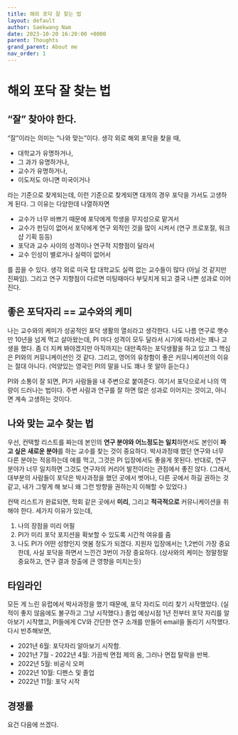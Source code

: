 ```yaml
---
title: 해외 포닥 잘 찾는 법
layout: default
author: Saekwang Nam
date: 2023-10-20 16:20:00 +0000
parent: Thoughts
grand_parent: About me
nav_order: 1
---
```


# 해외 포닥 잘 찾는 법

## “잘” 찾아야 한다.
“잘”이라는 의미는 “나와 맞는”이다. 생각 외로 해외 포닥을 찾을 때,
* 대학교가 유명하거나,
* 그 과가 유명하거나,
* 교수가 유명하거나,
* 이도저도 아니면 미국이거나

라는 기준으로 찾게되는데, 이런 기준으로 찾게되면 대개의 경우 포닥을 가서도 고생하게 된다. 그 이유는 다양한데 나열하자면
* 교수가 너무 바쁘기 때문에 포닥에게 학생을 무지성으로 맡겨서
* 교수가 펀딩이 없어서 포닥에게 연구 외적인 것을 많이 시켜서 (연구 프로포절, 워크샵 기획 등등)
* 포닥과 교수 사이의 성격이나 연구적 지향점이 달라서
* 교수 인성이 별로거나 실력이 없어서

를 꼽을 수 있다. 생각 외로 미국 탑 대학교도 실력 없는 교수들이 많다 (아닐 것 같지만 진짜임). 그리고 연구 지향점이 다르면 미팅때마다 부딪치게 되고 결국 나쁜 성과로 이어진다.

## 좋은 포닥자리 == 교수와의 케미
나는 교수와의 케미가 성공적인 포닥 생활의 열쇠라고 생각한다. 나도 나름 연구로 햇수만 10년을 넘게 먹고 살아왔는데, PI 마다 성격이 모두 달라서 시기에 따라서는 꽤나 고생을 했다. 좀 더 지켜 봐야겠지만 아직까지는 대만족하는 포닥생활을 하고 있고 그 핵심은 PI와의 커뮤니케이션인 것 같다. 그리고, 영어의 유창함이 좋은 커뮤니케이션의 이유는 절대 아니다. (억양있는 영국인 PI의 말을 나도 꽤나 못 알아 듣는다.) 

PI와 소통이 잘 되면, PI가 사람들을 내 주변으로 붙여준다. 여기서 포닥으로서 나의 역량이 드러나는 법이다. 주변 사람과 연구를 잘 하면 많은 성과로 이어지는 것이고, 아니면 계속 고생하는 것이다.

## 나와 맞는 교수 찾는 법
우선, 컨택할 리스트를 짜는데 본인의 **연구 분야와 어느정도는 일치**하면서도 본인이 **파고 싶은 새로운 분야**를 하는 교수를 찾는 것이 중요하다. 박사과정때 했던 연구와 너무 다른 분야는 적응하는데 애를 먹고, 그것은 PI 입장에서도 좋을게 못된다. 반대로, 연구 분야가 너무 일치하면 그것도 연구자의 커리어 발전이라는 관점에서 좋진 않다. (그래서, 대부분의 사람들이 포닥은 박사과정을 했던 곳에서 벗어나, 다른 곳에서 하길 권하는 것 같고, 내가 그렇게 해 보니 왜 그런 방향을 권하는지 이해할 수 있었다.)

컨택 리스트가 완료되면, 학회 같은 곳에서 **미리**, 그리고 **적극적으로** 커뮤니케이션을 취해야 한다. 세가지 이유가 있는데,
1. 나의 장점을 미리 어필
2. PI가 미리 포닥 포지션을 확보할 수 있도록 시간적 여유를 줌
3. 나도 PI가 어떤 성향인지 엿봄
정도가 되겠다. 지원자 입장에서는 1,2번이 가장 중요한데, 사실 포닥을 하면서 느낀건 3번이 가장 중요하다. (상사와의 케미는 정말정말 중요하고, 연구 결과 창출에 큰 영향을 미치는듯)

## 타임라인
모든 게 느린 유럽에서 박사과정을 했기 때문에, 포닥 자리도 미리 찾기 시작했었다. (실적이 좋지 않음에도 불구하고 그냥 시작했다.) 졸업 예상시점 1년 전부터 포닥 자리를 알아보기 시작했고, PI들에게 CV와 간단한 연구 소개를 만들어 email을 돌리기 시작했다. 다시 반추해보면,
- 2021년 6월: 포닥자리 알아보기 시작함.
- 2021년 7월 - 2022년 4월: 가끔씩 면접 제의 옴, 그러나 면접 탈락을 반복.
- 2022년 5월: 비공식 오퍼
- 2022년 10월: 디펜스 및 졸업
- 2022년 11월: 포닥 시작

## 경쟁률
요건 다음에 쓰겠다.